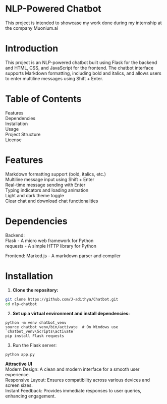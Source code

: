 # NLP-Powered Chatbot
This project is intended to showcase my work done during my internship at the company Muonium.ai

# Introduction
This project is an NLP-powered chatbot built using Flask for the backend and HTML, CSS, and JavaScript for the frontend. The chatbot interface supports Markdown formatting, including bold and italics, and allows users to enter multiline messages using Shift + Enter.

# Table of Contents
Features  
Dependencies  
Installation  
Usage  
Project Structure  
License  

# Features
Markdown formatting support (bold, italics, etc.)  
Multiline message input using Shift + Enter  
Real-time message sending with Enter  
Typing indicators and loading animation  
Light and dark theme toggle  
Clear chat and download chat functionalities  

# Dependencies

Backend:  
Flask - A micro web framework for Python  
requests - A simple HTTP library for Python  

Frontend:
Marked.js - A markdown parser and compiler

# Installation

1. **Clone the repository:**

```bash
git clone https://github.com/J-adithya/Chatbot.git
cd nlp-chatbot
```

2. **Set up a virtual environment and install dependencies:**

```
python -m venv chatbot_venv
source chatbot_venv/bin/activate  # On Windows use `chatbot_venv\Scripts\activate`
pip install Flask requests
```

3. Run the Flask server:
```
python app.py
```
**Attractive UI**  
Modern Design: A clean and modern interface for a smooth user experience.  
Responsive Layout: Ensures compatibility across various devices and screen sizes.  
Instant Feedback: Provides immediate responses to user queries, enhancing engagement.    

